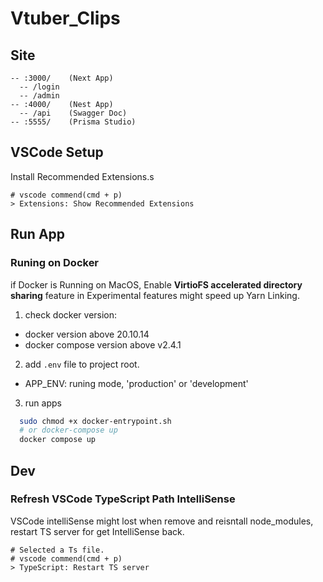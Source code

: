 # Vtuber_Clips

## Site

```
-- :3000/    (Next App)
  -- /login
  -- /admin
-- :4000/    (Nest App)
  -- /api    (Swagger Doc)
-- :5555/    (Prisma Studio)
```

## VSCode Setup

Install Recommended Extensions.s

```
# vscode commend(cmd + p)
> Extensions: Show Recommended Extensions
```

## Run App

### Runing on Docker

if Docker is Running on MacOS, Enable **VirtioFS accelerated directory sharing** feature in Experimental features might speed up Yarn Linking.

1. check docker version:
  * docker version above 20.10.14
  * docker compose version above v2.4.1
2. add `.env` file to project root.
  * APP_ENV: runing mode, 'production' or 'development'
3. run apps
```sh
  sudo chmod +x docker-entrypoint.sh
  # or docker-compose up
  docker compose up
```

## Dev

### Refresh VSCode TypeScript Path IntelliSense

VSCode intelliSense might lost when remove and reisntall node_modules, restart TS server for get IntelliSense back.

```
# Selected a Ts file.
# vscode commend(cmd + p)
> TypeScript: Restart TS server
```